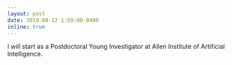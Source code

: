 ```yaml
---
layout: post
date: 2019-08-12 1:59:00-0400
inline: true
---
```


I will start as a Postdoctoral Young Investigator at Allen Institute of Artificial Intelligence.
